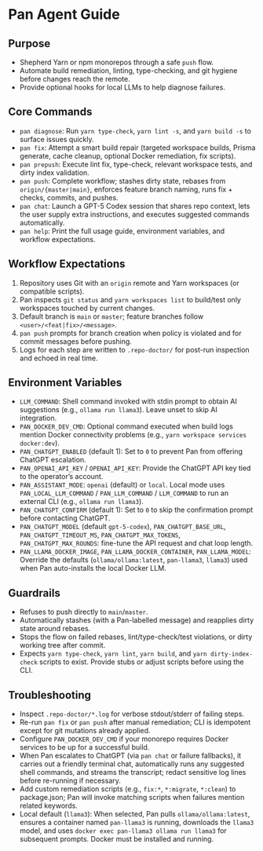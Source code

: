 # Pan Agent Guide

## Purpose

- Shepherd Yarn or npm monorepos through a safe `push` flow.
- Automate build remediation, linting, type-checking, and git hygiene before changes reach the remote.
- Provide optional hooks for local LLMs to help diagnose failures.

## Core Commands

- `pan diagnose`: Run `yarn type-check`, `yarn lint -s`, and `yarn build -s` to surface issues quickly.
- `pan fix`: Attempt a smart build repair (targeted workspace builds, Prisma generate, cache cleanup, optional Docker remediation, fix scripts).
- `pan prepush`: Execute lint fix, type-check, relevant workspace tests, and dirty index validation.
- `pan push`: Complete workflow; stashes dirty state, rebases from `origin/{master|main}`, enforces feature branch naming, runs fix + checks, commits, and pushes.
- `pan chat`: Launch a GPT-5 Codex session that shares repo context, lets the user supply extra instructions, and executes suggested commands automatically.
- `pan help`: Print the full usage guide, environment variables, and workflow expectations.

## Workflow Expectations

1. Repository uses Git with an `origin` remote and Yarn workspaces (or compatible scripts).
2. Pan inspects `git status` and `yarn workspaces list` to build/test only workspaces touched by current changes.
3. Default branch is `main` or `master`; feature branches follow `<user>/<feat|fix>/<message>`.
4. `pan push` prompts for branch creation when policy is violated and for commit messages before pushing.
5. Logs for each step are written to `.repo-doctor/` for post-run inspection and echoed in real time.

## Environment Variables

- `LLM_COMMAND`: Shell command invoked with stdin prompt to obtain AI suggestions (e.g., `ollama run llama3`). Leave unset to skip AI integration.
- `PAN_DOCKER_DEV_CMD`: Optional command executed when build logs mention Docker connectivity problems (e.g., `yarn workspace services docker:dev`).
- `PAN_CHATGPT_ENABLED` (default 1): Set to `0` to prevent Pan from offering ChatGPT escalation.
- `PAN_OPENAI_API_KEY` / `OPENAI_API_KEY`: Provide the ChatGPT API key tied to the operator’s account.
- `PAN_ASSISTANT_MODE`: `openai` (default) or `local`. Local mode uses `PAN_LOCAL_LLM_COMMAND` / `PAN_LLM_COMMAND` / `LLM_COMMAND` to run an external CLI (e.g., `ollama run llama3`).
- `PAN_CHATGPT_CONFIRM` (default 1): Set to `0` to skip the confirmation prompt before contacting ChatGPT.
- `PAN_CHATGPT_MODEL` (default `gpt-5-codex`), `PAN_CHATGPT_BASE_URL`, `PAN_CHATGPT_TIMEOUT_MS`, `PAN_CHATGPT_MAX_TOKENS`, `PAN_CHATGPT_MAX_ROUNDS`: fine-tune the API request and chat loop length.
- `PAN_LLAMA_DOCKER_IMAGE`, `PAN_LLAMA_DOCKER_CONTAINER`, `PAN_LLAMA_MODEL`: Override the defaults (`ollama/ollama:latest`, `pan-llama3`, `llama3`) used when Pan auto-installs the local Docker LLM.

## Guardrails

- Refuses to push directly to `main`/`master`.
- Automatically stashes (with a Pan-labelled message) and reapplies dirty state around rebases.
- Stops the flow on failed rebases, lint/type-check/test violations, or dirty working tree after commit.
- Expects `yarn type-check`, `yarn lint`, `yarn build`, and `yarn dirty-index-check` scripts to exist. Provide stubs or adjust scripts before using the CLI.

## Troubleshooting

- Inspect `.repo-doctor/*.log` for verbose stdout/stderr of failing steps.
- Re-run `pan fix` or `pan push` after manual remediation; CLI is idempotent except for git mutations already applied.
- Configure `PAN_DOCKER_DEV_CMD` if your monorepo requires Docker services to be up for a successful build.
- When Pan escalates to ChatGPT (via `pan chat` or failure fallbacks), it carries out a friendly terminal chat, automatically runs any suggested shell commands, and streams the transcript; redact sensitive log lines before re-running if necessary.
- Add custom remediation scripts (e.g., `fix:*`, `*:migrate`, `*:clean`) to package.json; Pan will invoke matching scripts when failures mention related keywords.
- Local default (`llama3`): When selected, Pan pulls `ollama/ollama:latest`, ensures a container named `pan-llama3` is running, downloads the `llama3` model, and uses `docker exec pan-llama3 ollama run llama3` for subsequent prompts. Docker must be installed and running.
